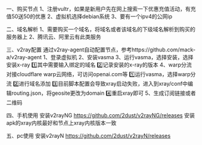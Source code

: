 一、购买节点
1、注册vultr，如果是新用户先在网上搜索一下优惠充值活动，有充值50送50的优惠
2、虚拟机选择debian系统
3、要有一个ipv4的公网ip

二、域名解析
1、需要购买一个域名，将域名或者该域名的下级域名解析到购买的服务器上
2、腾讯云、阿里云有此类服务

三、v2ray配置
通过v2ray-agent自动配置节点，参考https://github.com/mack-a/v2ray-agent
1、登录虚拟机
2、安装vasma
3、运行vasma，选择安装，选择安装x-ray
    1️⃣其中需要输入绑定的域名
    2️⃣记录安装的x-ray的版本
4、warp分流
    对接cloudflare warp云网络，可访问openai.com等
    1️⃣运行vasma，选择warp分流
    2️⃣进行域名添加
    3️⃣目前脚本配置会导致xray启动失败，进入到xray/conf中编辑routing.json，将geosite更改为domain
    4️⃣重启xray即可
5、生成订阅链接或者二维码


四、手机使用
安装v2rayNG
https://github.com/2dust/v2rayNG/releases
安装apk的xray内核最好和节点上xray内核版本一致


五、pc使用
安装v2rayN
https://github.com/2dust/v2rayN/releases

